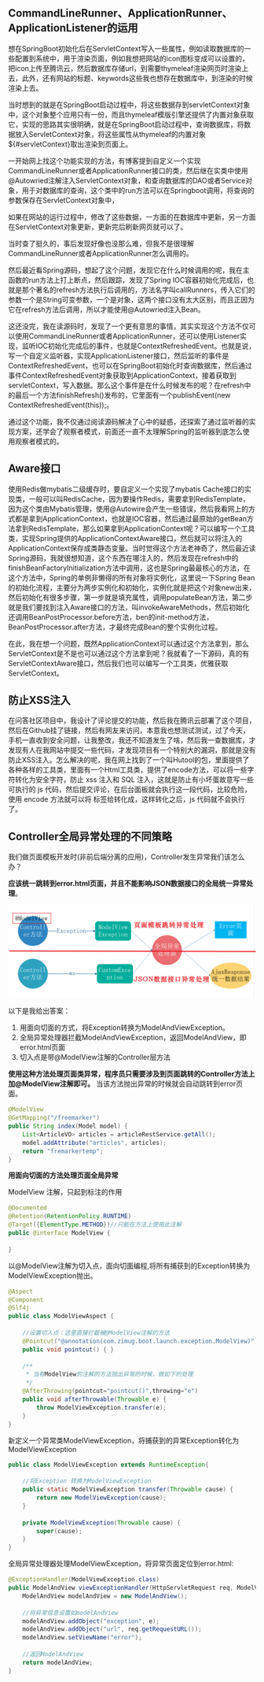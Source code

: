 ## CommandLineRunner、ApplicationRunner、ApplicationListener的运用

想在SpringBoot初始化后在ServletContext写入一些属性，例如读取数据库的一些配置到系统中，用于渲染页面，例如我想把网站的icon图标变成可以设置的，把icon上传至腾讯云，然后数据库存储url，到需要thymeleaf渲染网页时渲染上去，此外，还有网站的标题、keywords这些我也想存在数据库中，到渲染的时候渲染上去。

当时想到的就是在SpringBoot启动过程中，将这些数据存到servletContext对象中，这个对象整个应用只有一份，而且thymeleaf模版引擎还提供了内置对象获取它，实现的思路其实很明确，就是在SpringBoot启动过程中，查询数据库，将数据放入ServletContext对象，将这些属性从thymeleaf的内置对象${#servletContext}取出渲染到页面上。

一开始网上找这个功能实现的方法，有博客提到自定义一个实现CommandLineRunner或者ApplicationRunner接口的类，然后继在实类中使用@Autowried注解注入ServletContext对象，和查询数据库的DAO或者Service对象，用于对数据库的查询，这个类中的run方法可以在Springboot调用，将查询的参数保存在ServletContext对象中，

如果在网站的运行过程中，修改了这些数据，一方面的在数据库中更新，另一方面在ServletContext对象更新，更新完后刷新网页就可以了。

当时查了挺久的，事后发现好像也没那么难，但我不是很理解CommandLineRunner或者ApplicationRunner怎么调用的。

然后最近看Spring源码，想起了这个问题，发现它在什么时候调用的呢，我在主函数的run方法上打上断点，然后跟踪，发现了Spring IOC容器初始化完成后，也就是那个著名的refresh方法执行后调用的，方法名字叫callRunners，传入它们的参数一个是String可变参数，一个是对象，这两个接口没有太大区别，而且正因为它在refresh方法后调用，所以才能使用@Autowried注入Bean。

这还没完，我在读源码时，发现了一个更有意思的事情，其实实现这个方法不仅可以使用CommandLineRunner或者ApplicationRunner，还可以使用Listener实现，监听IOC初始化完成后的事件，也就是ContextRefreshedEvent。也就是说，写一个自定义监听器，实现ApplicationListener接口，然后监听的事件是ContextRefreshedEvent，也可以在SpringBoot初始化时查询数据库，然后通过事件ContextRefreshedEvent对象获取到ApplicationContext，接着获取到servletContext，写入数据。那么这个事件是在什么时候发布的呢？在refresh中的最后一个方法finishRefresh()发布的，它里面有一个publishEvent(new ContextRefreshedEvent(this));。

通过这个功能，我不仅通过阅读源码解决了心中的疑惑，还探索了通过监听器的实现方案，还学会了观察者模式，前面还一直不太理解Spring的监听器到底怎么使用观察者模式的。



## Aware接口

使用Redis做mybatis二级缓存时，要自定义一个实现了mybatis Cache接口的实现类，一般可以叫RedisCache，因为要操作Redis，需要拿到RedisTemplate，因为这个类由Mybatis管理，使用@Autowire会产生一些错误，然后我看网上的方式都是拿到ApplicationContext，也就是IOC容器，然后通过最原始的getBean方法拿到RedisTemplate，那么如果拿到ApplicationContext呢？可以编写一个工具类，实现Spring提供的ApplicationContextAware接口，然后就可以将注入的ApplicationContext保存成类静态变量。当时觉得这个方法老神奇了，然后最近读Spring源码，我就很想知道，这个东西在哪注入的，然后发现在refresh中的finishBeanFactoryInitialization方法中调用，这也是Spring最最核心的方法，在这个方法中，Spring的单例非懒得的所有对象将实例化，这里说一下Spring Bean的初始化流程，主要分为两步实例化和初始化，实例化就是把这个对象new出来，然后初始化有很多步骤，第一步就是填充属性，调用populateBean方法，第二步就是我们要找到注入Aware接口的方法，叫invokeAwareMethods，然后初始化还调用BeanPostProcessor.before方法，ben的init-method方法，BeanPostProcessor.after方法，才最终完成Bean的整个实例化过程。

在此，我在想一个问题，既然ApplicationContext可以通过这个方法拿到，那么ServletContext是不是也可以通过这个方法拿到呢？我就看了一下源码，真的有ServletContextAware接口，然后我们也可以编写一个工具类，优雅获取ServletContext。



## 防止XSS注入

在问答社区项目中，我设计了评论提交的功能，然后我在腾讯云部署了这个项目，然后在Github挂了链接，然后有网友来访问，本意我也想测试测试，过了今天，手机一直收到安全问题，让我整改，我还不知道发生了啥，然后我一查数据库，才发现有人在我网站中提交一些代码，才发现项目有一个特别大的漏洞，那就是没有防止XSS注入。怎么解决的呢，我在网上找到了一个叫Hutool的包，里面提供了各种各样的工具类，里面有一个Html工具类，提供了encode方法，可以将一些字符转化为安全字符，防止 xss 注入和 SQL 注入，这就是防止有小坏蛋故意写一些可执行的 js 代码，然后提交评论，在后台面板就会执行这一段代码，比较危险，使用 encode 方法就可以将 标签给转化成，这样转化之后，js 代码就不会执行了。



## Controller全局异常处理的不同策略

我们做页面模板开发时(非前后端分离的应用)，Controller发生异常我们该怎么办？

**应该统一跳转到error.html页面，并且不能影响JSON数据接口的全局统一异常处理**。

![img](img/3a9cabc9987463e5eaadaaf2cfc32f4b_1296x484.png)

以下是我给出答案：

1. 用面向切面的方式，将Exception转换为ModelAndViewException。
2. 全局异常处理器拦截ModelAndViewException，返回ModelAndView，即error.html页面
3. 切入点是带@ModelView注解的Controller层方法

**使用这种方法处理页面类异常，程序员只需要涉及到页面跳转的Controller方法上加@ModelView注解即可。** 当该方法抛出异常的时候就会自动跳转到error页面。

```java
@ModelView
@GetMapping("/freemarker")
public String index(Model model) {
    List<ArticleVO> articles = articleRestService.getAll();
    model.addAttribute("articles", articles);
    return "fremarkertemp";
}
```

**用面向切面的方法处理页面全局异常**

ModelView 注解，只起到标注的作用

```java
@Documented
@Retention(RetentionPolicy.RUNTIME)
@Target({ElementType.METHOD})//只能在方法上使用此注解
public @interface ModelView {

}
```

以@ModelView注解为切入点，面向切面编程,将所有捕获到的Exception转换为ModelViewException抛出。

```java
@Aspect
@Component
@Slf4j
public class ModelViewAspect {
    
    //设置切入点：这里直接拦截被@ModelView注解的方法
    @Pointcut("@annotation(com.zimug.boot.launch.exception.ModelView)")
    public void pointcut() { }
    
    /**
     * 当有ModelView的注解的方法抛出异常的时候，做如下的处理
     */
    @AfterThrowing(pointcut="pointcut()",throwing="e")
    public void afterThrowable(Throwable e) {
        throw ModelViewException.transfer(e);
    }
}
```

新定义一个异常类ModelViewException，将捕获到的异常Exception转化为ModelViewException

```java
public class ModelViewException extends RuntimeException{

    //将Exception 转换为ModelViewException
    public static ModelViewException transfer(Throwable cause) {
        return new ModelViewException(cause);
    }

    private ModelViewException(Throwable cause) {
        super(cause);
    }
}
```

全局异常处理器处理ModelViewException，将异常页面定位到error.html:

```java
@ExceptionHandler(ModelViewException.class)
public ModelAndView viewExceptionHandler(HttpServletRequest req, ModelViewException e) {
    ModelAndView modelAndView = new ModelAndView();

    //将异常信息设置如modelAndView
    modelAndView.addObject("exception", e);
    modelAndView.addObject("url", req.getRequestURL());
    modelAndView.setViewName("error");

    //返回ModelAndView
    return modelAndView;
}
```































